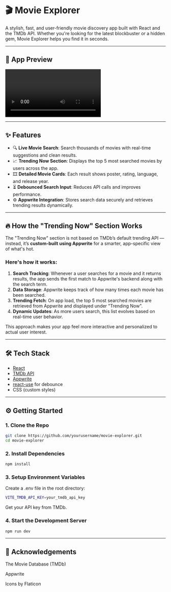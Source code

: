 # 🎬 Movie Explorer

A stylish, fast, and user-friendly movie discovery app built with React and the TMDb API. Whether you're looking for the latest blockbuster or a hidden gem, Movie Explorer helps you find it in seconds.

---

## 📸 App Preview

<video controls src="Images/cine-pick-webpage.mp4" title="Cine Pick Explorer"></video>

---

## ✨ Features

- 🔍 **Live Movie Search**: Search thousands of movies with real-time suggestions and clean results.
- 📈 **Trending Now Section**: Displays the top 5 most searched movies by users across the app.
- 🎞️ **Detailed Movie Cards**: Each result shows poster, rating, language, and release year.
- ⏳ **Debounced Search Input**: Reduces API calls and improves performance.
- ⚙️ **Appwrite Integration**: Stores search data securely and retrieves trending results dynamically.

---

## 🔥 How the "Trending Now" Section Works

The "Trending Now" section is not based on TMDb’s default trending API — instead, it’s **custom-built using Appwrite** for a smarter, app-specific view of what's hot.

### Here's how it works:
1. **Search Tracking**: Whenever a user searches for a movie and it returns results, the app sends the first match to Appwrite's backend along with the search term.
2. **Data Storage**: Appwrite keeps track of how many times each movie has been searched.
3. **Trending Fetch**: On app load, the top 5 most searched movies are retrieved from Appwrite and displayed under "Trending Now".
4. **Dynamic Updates**: As more users search, this list evolves based on real-time user behavior.

This approach makes your app feel more interactive and personalized to actual user interest.

---

## 🛠️ Tech Stack

- [React](https://reactjs.org/)
- [TMDb API](https://developers.themoviedb.org/3/)
- [Appwrite](https://appwrite.io/)
- [react-use](https://github.com/streamich/react-use) for debounce
- CSS (custom styles)

---

## ⚙️ Getting Started

### 1. Clone the Repo

```bash
git clone https://github.com/yourusername/movie-explorer.git
cd movie-explorer
```

### 2. Install Dependencies

```bash
npm install
```

### 3. Setup Environment Variables

Create a .env file in the root directory:

```bash
VITE_TMDB_API_KEY=your_tmdb_api_key
```
Get your API key from TMDb.


### 4. Start the Development Server

```bash
npm run dev
```
---

## 🙌 Acknowledgements
The Movie Database (TMDb)

Appwrite

Icons by Flaticon


